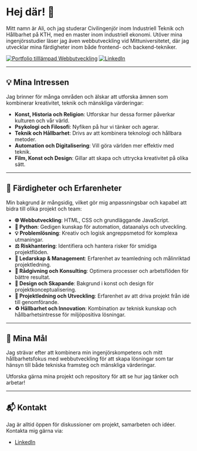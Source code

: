 # Hej där! 👋

Mitt namn är Ali, och jag studerar Civilingenjör inom Industriell Teknik och Hållbarhet på KTH, med en master inom industriell ekonomi. Utöver mina ingenjörsstudier läser jag även webbutveckling vid Mittuniversitetet, där jag utvecklar mina färdigheter inom både frontend- och backend-tekniker.

[![Portfolio tilllämpad Webbutveckling](https://img.shields.io/badge/Portfolio-Webbutveckling-brightgreen)](https://studenter.miun.se/~almo2406/) [![LinkedIn](https://img.shields.io/badge/LinkedIn-ali--mohammad-blue)](https://www.linkedin.com/in/ali-mohammad-a0786061m/)

---

## 💡 Mina Intressen

Jag brinner för många områden och älskar att utforska ämnen som kombinerar kreativitet, teknik och mänskliga värderingar:

- **Konst, Historia och Religion**: Utforskar hur dessa former påverkar kulturen och vår värld.
- **Psykologi och Filosofi**: Nyfiken på hur vi tänker och agerar.
- **Teknik och Hållbarhet**: Drivs av att kombinera teknologi och hållbara metoder.
- **Automation och Digitalisering**: Vill göra världen mer effektiv med teknik.
- **Film, Konst och Design**: Gillar att skapa och uttrycka kreativitet på olika sätt.

---

## 🚀 Färdigheter och Erfarenheter

Min bakgrund är mångsidig, vilket gör mig anpassningsbar och kapabel att bidra till olika projekt och team:

- **🌐 Webbutveckling**: HTML, CSS och grundläggande JavaScript.
- **🐍 Python**: Gedigen kunskap för automation, dataanalys och utveckling.
- **💡 Problemlösning**: Kreativ och logisk angreppsmetod för komplexa utmaningar.
- **⚖️ Riskhantering**: Identifiera och hantera risker för smidiga projektflöden.
- **👥 Ledarskap & Management**: Erfarenhet av teamledning och målinriktad projektledning.
- **🧠 Rådgivning och Konsulting**: Optimera processer och arbetsflöden för bättre resultat.
- **🎨 Design och Skapande**: Bakgrund i konst och design för projektkonceptualisering.
- **📅 Projektledning och Utveckling**: Erfarenhet av att driva projekt från idé till genomförande.
- **♻️ Hållbarhet och Innovation**: Kombination av teknisk kunskap och hållbarhetsintresse för miljöpositiva lösningar.

---

## 🎯 Mina Mål

Jag strävar efter att kombinera min ingenjörskompetens och mitt hållbarhetsfokus med webbutveckling för att skapa lösningar som tar hänsyn till både tekniska framsteg och mänskliga värderingar. 

Utforska gärna mina projekt och repository för att se hur jag tänker och arbetar!

---

## 📬 Kontakt

Jag är alltid öppen för diskussioner om projekt, samarbeten och idéer. Kontakta mig gärna via:

- [LinkedIn](https://www.linkedin.com/in/ali-mohammad-a0786061m/)
